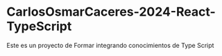 # CarlosOsmarCaceres-2024-React-TypeScript
Este es un proyecto de Formar integrando conocimientos de Type Script
